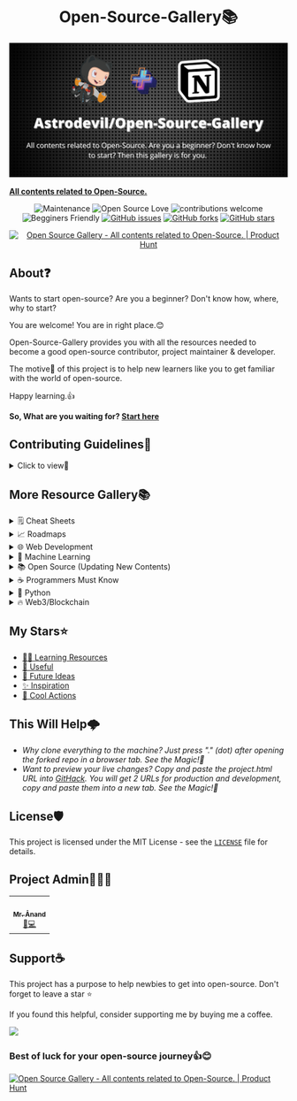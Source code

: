
<h1 align="center">Open-Source-Gallery📚</h1>
<p align="center">
 <a href="https://astrodevil.github.io/Open-Source-Gallery/">
    <img alt="open-source-gallery" src="./src/open.png" />
  </a>
 </p>


**[All contents related to Open-Source.](https://astrodevil.github.io/Open-Source-Gallery/)**

<div align="center">
   
![Maintenance](https://img.shields.io/badge/Maintained%3F-yes-orange.svg) 
![Open Source Love](https://img.shields.io/badge/Open%20Source-%E2%9D%A4-red)
![contributions welcome](https://img.shields.io/badge/contributions-welcome-brightgreen.svg?style=flat)
![Begginers Friendly](https://img.shields.io/badge/Begginer%20Friendly%20-Yes-orange)
[![GitHub issues](https://img.shields.io/github/issues/Astrodevil/Open-Source-Gallery)](https://github.com/Astrodevil/Open-Source-Gallery)
[![GitHub forks](https://img.shields.io/github/forks/Astrodevil/Open-Source-Gallery)](https://github.com/Astrodevil/Open-Source-Gallery)
[![GitHub stars](https://img.shields.io/github/stars/Astrodevil/Open-Source-Gallery)](https://github.com/Astrodevil/Open-Source-Gallery)

 <a href="https://www.producthunt.com/posts/open-source-gallery?utm_source=badge-featured&utm_medium=badge&utm_souce=badge-open-source-gallery" target="_blank"><img src="https://api.producthunt.com/widgets/embed-image/v1/featured.svg?post_id=325005&theme=light" alt="Open Source Gallery - All contents related to Open-Source. | Product Hunt" style="width: 250px; height: 54px;" width="250" height="54" /></a>
 
</div>

## About❓
Wants to start open-source? Are you a beginner? Don't know how, where, why to start?

You are welcome! You are in right place.😊

Open-Source-Gallery provides you with all the resources needed to become a good open-source contributor, project maintainer & developer.

The motive🎯 of this project is to help new learners like you to get familiar with the world of open-source.

Happy learning.👍

**So, What are you waiting for? [Start here](https://astrodevil.github.io/Open-Source-Gallery/)**

## Contributing Guidelines📝
<details>
<summary>Click to view👀</summary> 

Thank you for your interest to make this resource useful! Pull requests are welcome. For major changes, please open an issue first to discuss what you would like to add.

To start contributing, follow the below guidelines: 

**1.**  **Star** and **Fork** [this](https://github.com/Astrodevil/Open-Source-Gallery) repository.

**2.**  Clone your forked copy of the project.

```
git clone https://github.com/<your_user_name>/Open-Source-Gallery.git
```

**3.** Navigate to the project directory :file_folder: .

```
cd Open-Source-Gallery
```

**4.** Add a reference(remote) to the original repository.

```
git remote add upstream https://github.com/Astrodevil/Open-Source-Gallery.git 
```

**5.** Check the remotes for this repository.

```
git remote -v
```

**6.** Always take a pull from the upstream repository to your master branch to keep it at par with the main project(updated repository).

```
git pull upstream main
```

**7.** Create a new branch.

```
git checkout -b <your_branch_name>
```

**8.** Perfom your desired changes to the code base.

**9.** Track your changes:heavy_check_mark: .

```
git add . 
```

**10.** Commit your changes .

```
git commit -m "Relevant message"
```

**11.** Push the committed changes in your feature branch to your remote repo.

```
git push -u origin <your_branch_name>
```

**12.** To create a pull request, click on `compare and pull requests`.

**13.** Add appropriate title and description to your pull request explaining your changes and efforts done.

**14.** Click on `Create Pull Request`.


**15.** Woohoo! You have made a PR to the Open-Source-Gallery :boom: . Wait for your submission to be accepted and your PR to be merged.

**Thank you for your interest in contributing to our Repo!🏼**

**Kudos to you🎈**
  
</details>

 
## More Resource Gallery📚
<details>
<summary>🗒️ Cheat Sheets</summary>
  
  - [Git](https://github.com/Astrodevil/Open-Source-Gallery/blob/main/src/git-cheat-sheet-education.pdf)
  - [JavaScript](https://github.com/Astrodevil/Open-Source-Gallery/blob/main/src/javascript.png)
  - [Linux](https://github.com/Astrodevil/Open-Source-Gallery/blob/main/src/linux.png)
   
</details>
 <details> 
<summary>📈 Roadmaps</summary>

  - [Link 1](https://roadmap.sh/)
</details>
 
<details>
<summary>🌐 Web Development</summary>

  - [Link 1](https://mdjunaidap.notion.site/mdjunaidap/Clear-Cut-Full-Stack-Developer-Roadmap-2021-300-Resources-8b832a1548d04bcba345c38d3e59a5c9)
  - [Link 2](https://abyssinian-marquis-9a5.notion.site/Web-dev-resources-public-3c83830cc5024da0807d4c5d43e3dba9)
  - [Link 3](https://markodenic.com/free-web-development-resources/)
 
</details>
<details> 
<summary>🤖 Machine Learning</summary>

  - [Link 1](https://github.com/dair-ai/ML-YouTube-Courses)
</details>
<details> 
<summary>📚 Open Source (Updating New Contents)</summary>

  - [Link 1](https://pear-coelurus-712.notion.site/Open-Source-Gallery-719c3ef45c3b449d8a4dec2260b3cd71)
</details>
 
<details> 
<summary>☕ Programmers Must Know</summary>

  - [Link 1](https://github.com/mtdvio/every-programmer-should-know#readme)
</details>
 
<details> 
<summary>🐍 Python</summary>

  - [Link 1](https://www.reddit.com/r/learnpython/wiki/index/)
</details>

<details> 
<summary>🔥 Web3/Blockchain</summary>

  - [Link 1](https://github.com/web3community/blockchain-dev-path)
  - [Link 2](https://web3.hashnode.com/)
</details>
 
## My Stars⭐
- [🧑‍💻 Learning Resources](https://github.com/stars/Astrodevil/lists/learning-resources)
- [🎉 Useful](https://github.com/stars/Astrodevil/lists/useful)
- [🔮 Future Ideas](https://github.com/stars/Astrodevil/lists/future-ideas)
- [✨ Inspiration](https://github.com/stars/Astrodevil/lists/inspiration)
- [🤖 Cool Actions](https://github.com/stars/Astrodevil/lists/cool-actions)


  
## This Will Help🌩️

- *Why clone everything to the machine? Just press "." (dot) after opening the forked repo in a browser tab. See the Magic!🎉*
- *Want to preview your live changes? Copy and paste the project.html URL into [GitHack](https://raw.githack.com/). You will get 2 URLs for production and development, copy and paste them into a new tab. See the Magic!🎉*
  

## License🛡️
This project is licensed under the MIT License - see the [`LICENSE`](LICENSE) file for details.

  ## Project Admin🕵🏼‍♂

<table>
<tbody><tr>
<td align="center"><a href="https://github.com/Astrodevil"><img alt="" src="https://avatars.githubusercontent.com/u/73425223?v=4" width="130px;"><br><sub><b> Mr. Ånand </b></sub></a><br><a href="https://github.com/ZeroOctave/ZeroOctave-Javascript-Projects/commits?author=Astrodevil" title="Code">🌝💻 </a></td> </a></td>
</table>
  
## Support☕
This project has a purpose to help newbies to get into open-source. Don't forget to leave a star ⭐️

If you found this helpful, consider supporting me by buying me a coffee.

<a href="https://www.buymeacoffee.com/Astrodevil">
<img src="https://cdn.buymeacoffee.com/buttons/v2/default-yellow.png" height="50px">
</a>


### Best of luck for your open-source journey👍😊
 
<a href="https://www.producthunt.com/posts/open-source-gallery?utm_source=badge-review&utm_medium=badge&utm_souce=badge-open-source-gallery#discussion-body" target="_blank"><img src="https://api.producthunt.com/widgets/embed-image/v1/review.svg?post_id=325005&theme=light" alt="Open Source Gallery - All contents related to Open-Source. | Product Hunt" style="width: 250px; height: 54px;" width="250" height="54" /></a>
